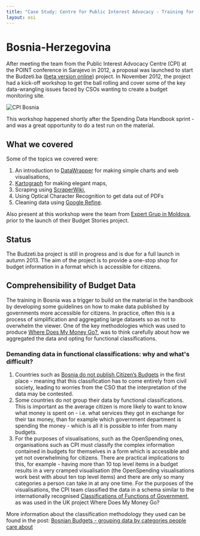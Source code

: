 ```yaml
---
title: "Case Study: Centre for Public Interest Advocacy - Training for Budget Data Wrangling. "
layout: osi
---
```


# Bosnia-Herzegovina 

<div class="well">After meeting the team from the Public Interest Advocacy Centre (CPI) at
the POINT conference in Sarajevo in 2012, a proposal was launched to
start the Budzeti.ba (<a href="http://budzeti.ba/">beta version online</a>)
project. In November 2012, the project had a kick-off workshop to get
the ball rolling and cover some of the key data-wrangling issues faced
by CSOs wanting to create a budget monitoring site. </div>

![CPI Bosnia](http://farm9.staticflickr.com/8063/8219557569_cc12ebbdea_z.jpg)

This workshop happened shortly after the Spending Data Handbook sprint - and was a great opportunity to do a test run on the material.

## What we covered

Some of the topics we covered were:

1.  An introduction to [DataWrapper](http://datawrapper.de/) for making
    simple charts and web visualisations,
2.  [Kartograph](http://kartograph.org/) for making elegant maps,
3.  Scraping using [ScraperWiki](http://scraperwiki.com/),
4.  Using Optical Character Recognition to get data out of PDFs
5.  Cleaning data using [Google
    Refine](http://code.google.com/p/google-refine/).

Also present at this workshop were the team from [Expert Grup in Moldova](expert-grup.html),
prior to the launch of their Budget Stories project.

## Status

The Budzeti.ba project is still in progress and is due for a full launch
in autumn 2013. The aim of the project is to provide a one-stop shop for
budget information in a format which is accessible for citizens.

## Comprehensibility of Budget Data

The training in Bosnia was a trigger to build on the material in the handbook by developing some guidelines on how to make data published by governments more accessible for citizens. In practice, often this is a process of simplification and aggregating large datasets so as not to overwhelm the viewer. One of the key methodologies which was used to produce [Where Does My Money Go?](http://wheredoesmymoneygo.org), was to think carefully about how we aggregated the data and opting for functional classifications.

### Demanding data in functional classifications: why and what's difficult?

1.  Countries such as [Bosnia do not publish Citizen’s
    Budgets](http://survey.internationalbudget.org/#profile/BA) in the
    first place - meaning that this classification has to come entirely
    from civil society, leading to worries from the CSO that the
    interpretation of the data may be contested.
2.  Some countries do not group their data by functional
    classifications. This is important as the average citizen is more
    likely to want to know what money is spent on - i.e. what services
    they got in exchange for their tax money, than for example which
    government department is spending the money - which is all it is
    possible to infer from many budgets.
3.  For the purposes of visualisations, such as the OpenSpending ones,
    organisations such as CPI must classify the complex information
    contained in budgets for themselves in a form which is accessible
    and yet not overwhelming for citizens. There are practical
    implications to this, for example - having more than 10 top level
    items in a budget results in a very cramped visualisation (the
    OpenSpending visualisations work best with about ten top level
    items) and there are only so many categories a person can take in at
    any one time. For the purposes of the visualisations, the CPI team
    classified the data in a schema similar to the internationally
    recognised [Classifications of Functions of Government](http://unstats.un.org/unsd/cr/registry/regcst.asp?Cl=4), as was used
    in the UK project Where Does My Money Go?

More information about the classification methodology they used can be
found in the post: [Bosnian Budgets - grouping data by categories people
care
about](http://openspending.org/blog/2012/11/30/Bosnia-Budget-Classification.html)
